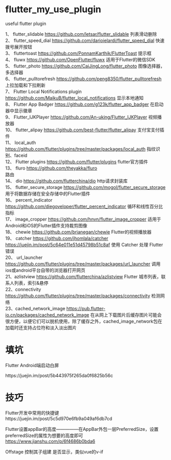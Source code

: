 # flutter_my_use_plugin
useful flutter plugin


1、	flutter_slidable	https://github.com/letsar/flutter_slidable 列表滑动删除<br/>
2、	flutter_speed_dial	https://github.com/darioielardi/flutter_speed_dial 快速拨号展开按钮<br/>
3、	fluttertoast	https://github.com/PonnamKarthik/FlutterToast 提示框<br/>
4、	fluwx	https://github.com/OpenFlutter/fluwx 适用于Flutter的微信SDK<br/>
5、	flutter_photo	https://github.com/CaiJingLong/flutter_photo 图像选择器，多选择器<br/>
6、	flutter_pulltorefresh	https://github.com/peng8350/flutter_pulltorefresh 上拉加载和下拉刷新<br/>
7、	Flutter Local Notifications		plugin https://github.com/MaikuB/flutter_local_notifications 显示本地通知<br/>
8、	Flutter App Badger		 https://github.com/g123k/flutter_app_badger 在启动器中显示徽章<br/>
9、	Flutter_IJKPlayer	 https://github.com/An-uking/Flutter_IJKPlayer 视频播放器<br/>
10、	flutter_alipay 		https://github.com/best-flutter/flutter_alipay 支付宝支付插件<br/>
11、	local_auth		 https://github.com/flutter/plugins/tree/master/packages/local_auth 指纹识别、faceid<br/>
12、	Flutter plugins 	https://github.com/flutter/plugins flutter官方插件<br/>
13、	fluro   https://github.com/theyakka/fluro	 
路由<br/>
14、		dio https://github.com/flutterchina/dio		http请求封装库<br/>
15、   flutter_secure_storage  https://github.com/mogol/flutter_secure_storage 用于将数据存储在安全存储中的Flutter插件<br/>
16、   percent_indicator     https://github.com/diegoveloper/flutter_percent_indicator   循环和线性百分比指标<br/>
17、   image_cropper     https://github.com/hnvn/flutter_image_cropper     适用于Android和iOS的Flutter插件支持裁剪图像<br/>
18、   chewie    https://github.com/brianegan/chewie     Flutter的视频播放器<br/>
19、   catcher   https://github.com/jhomlala/catcher     https://juejin.im/post/5c64e011e51d45798b51c8af   使用 Catcher 处理 Flutter 错误<br/>
20、   url_launcher    https://github.com/flutter/plugins/tree/master/packages/url_launcher    调用ios或android平台自带的浏览器打开网页<br/>
21、azlistview   https://github.com/flutterchina/azlistview   Flutter 城市列表，联系人列表，索引&悬停<br/>
22、connectivity   https://github.com/flutter/plugins/tree/master/packages/connectivity    检测网络<br/>
23、cached_network_image https://pub.flutter-io.cn/packages/cached_network_image     在从网上下载图片后缓存图片可能会很方便，以便它们可以脱机使用，除了缓存之外，cached_image_network包在加载时还支持占位符和淡入淡出图片
<h1>填坑</h1>
<strange>Flutter Android端启动白屏</strange>
<p>https://juejin.im/post/5b443975f265da0f6825b56c</p>

<h1>技巧</h1>
Flutter开发中常用的快捷键
https://juejin.im/post/5c5d970e6fb9a049af6db7cd
<br/>

Flutter设置appBar的高度—————在AppBar外包一层PreferredSize，设置preferredSize的属性为想要的高度即可
https://www.jianshu.com/p/6f4686b0bda6<br/>

Offstage 控制其子组建
是否显示，类似vue的v-if
